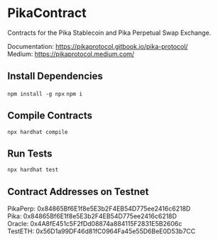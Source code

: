 # PikaContract
Contracts for the Pika Stablecoin and Pika Perpetual Swap Exchange.

Documentation: https://pikaprotocol.gitbook.io/pika-protocol/  
Medium: https://pikaprotocol.medium.com/  

## Install Dependencies
`npm install -g npx`
`npm i`

## Compile Contracts
`npx hardhat compile`

## Run Tests
`npx hardhat test`

## Contract Addresses on Testnet  
PikaPerp: 0x84865Bf6E1f8e5E3b2F4EB54D775ee2416c6218D  
Pika: 0x84865Bf6E1f8e5E3b2F4EB54D775ee2416c6218D  
Oracle: 0x4A8fE451c5F2fDd08874a884115F2831E5B2606c  
TestETH: 0x56D1a99DF46d81fC0964Fa45e55D6BeE0D53b7CC   




